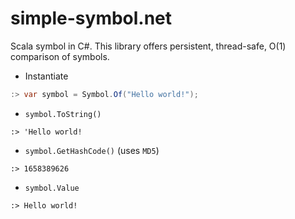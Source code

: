 # simple-symbol.net

Scala symbol in C#. This library offers persistent, thread-safe, O(1) comparison of symbols.

- Instantiate
```csharp
:> var symbol = Symbol.Of("Hello world!");
```

- `symbol.ToString()`
```Hello world!
:> 'Hello world!
```

- `symbol.GetHashCode()` (uses `MD5`)
```text
:> 1658389626
```

- `symbol.Value`
```text
:> Hello world!
```
